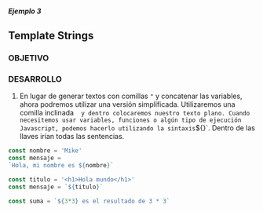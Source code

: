 ##### Ejemplo 3
## Template Strings

### OBJETIVO

### DESARROLLO
1. En lugar de generar textos con comillas `"` y concatenar las variables, ahora podremos utilizar una versión simplificada. Utilizaremos una comilla inclinada ` ` ` y dentro colocaremos nuestro texto plano. Cuando necesitemos usar variables, funciones o algún tipo de ejecución Javascript, podemos hacerlo utilizando la sintaxis `${}`. Dentro de las llaves irían todas las sentencias.

```javascript
const nombre = 'Mike'
const mensaje = 
`Hola, mi nombre es ${nombre}`
```

```javascript
const titulo = '<h1>Hola mundo</h1>'
const mensaje = `${titulo}`
```

```javascript
const suma = `${3*3} es el resultado de 3 * 3`
```
